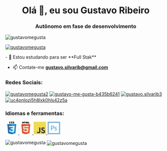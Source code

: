 <h1 align="center">Olá 👋, eu sou Gustavo Ribeiro</h1>
<h3 align="center">Autônomo em fase de desenvolvimento</h3>

<p align="left"> <img src="https://komarev.com/ghpvc/?username=gustavomegusta&label=Profile%20views&color=0e75b6&style=flat" alt="gustavomegusta" /> </p>

<p align="left"> <a href="https://github.com/ryo-ma/github-profile-trophy"><img src="https://github-profile-trophy.vercel.app/?username=gustavomegusta" alt="gustavomegusta" /></a> </p>
- 🌱 Estou estudando para ser **Full Stak**

- 📫 Contate-me **gustavo.silvarib@gmail.com**

<h3 align="left">Redes Sociais:</h3>
<p align="left">
<a href="https://twitter.com/gustavomegusta2" target="blank"><img align="center" src="https://raw.githubusercontent.com/rahuldkjain/github-profile-readme-generator/master/src/images/icons/Social/twitter.svg" alt="gustavomegusta2" height="30" width="40" /></a>
<a href="https://linkedin.com/in/gustavo-me-gusta-b435b6241" target="blank"><img align="center" src="https://raw.githubusercontent.com/rahuldkjain/github-profile-readme-generator/master/src/images/icons/Social/linked-in-alt.svg" alt="gustavo-me-gusta-b435b6241" height="30" width="40" /></a>
<a href="https://fb.com/gustavo.silvarib3" target="blank"><img align="center" src="https://raw.githubusercontent.com/rahuldkjain/github-profile-readme-generator/master/src/images/icons/Social/facebook.svg" alt="gustavo.silvarib3" height="30" width="40" /></a>
<a href="https://www.youtube.com/c/uc4pnlozj5h8lxk0hls42z5a" target="blank"><img align="center" src="https://raw.githubusercontent.com/rahuldkjain/github-profile-readme-generator/master/src/images/icons/Social/youtube.svg" alt="uc4pnlozj5h8lxk0hls42z5a" height="30" width="40" /></a>
</p>

<h3 align="left">Idiomas e ferramentas:</h3>
<p align="left"> <a href="https://www.w3schools.com/css/" target="_blank" rel="noreferrer"> <img src="https://raw.githubusercontent.com/devicons/devicon/master/icons/css3/css3-original-wordmark.svg" alt="css3" width="40" height="40"/> </a> <a href="https://www.w3.org/html/" target="_blank" rel="noreferrer"> <img src="https://raw.githubusercontent.com/devicons/devicon/master/icons/html5/html5-original-wordmark.svg" alt="html5" width="40" height="40"/> </a> <a href="https://developer.mozilla.org/en-US/docs/Web/JavaScript" target="_blank" rel="noreferrer"> <img src="https://raw.githubusercontent.com/devicons/devicon/master/icons/javascript/javascript-original.svg" alt="javascript" width="40" height="40"/> </a> <a href="https://www.photoshop.com/en" target="_blank" rel="noreferrer"> <img src="https://raw.githubusercontent.com/devicons/devicon/master/icons/photoshop/photoshop-line.svg" alt="photoshop" width="40" height="40"/> </a> </p>

<p><img align="left" src="https://github-readme-stats.vercel.app/api/top-langs?username=gustavomegusta&show_icons=true&locale=en&layout=compact" alt="gustavomegusta" /></p>

<p>&nbsp;<img align="center" src="https://github-readme-stats.vercel.app/api?username=gustavomegusta&show_icons=true&locale=en" alt="gustavomegusta" /></p>

